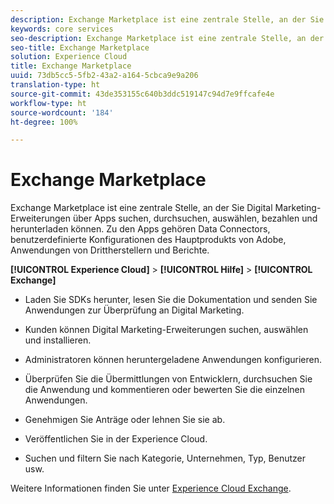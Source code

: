 ```yaml
---
description: Exchange Marketplace ist eine zentrale Stelle, an der Sie Digital Marketing-Erweiterungen über Apps suchen, durchsuchen, auswählen, bezahlen und herunterladen können. Zu den Apps gehören Data Connectors, benutzerdefinierte Konfigurationen des Hauptprodukts von Adobe, Anwendungen von Drittherstellern und Berichte.
keywords: core services
seo-description: Exchange Marketplace ist eine zentrale Stelle, an der Sie Digital Marketing-Erweiterungen über Apps suchen, durchsuchen, auswählen, bezahlen und herunterladen können. Zu den Apps gehören Data Connectors, benutzerdefinierte Konfigurationen des Hauptprodukts von Adobe, Anwendungen von Drittherstellern und Berichte.
seo-title: Exchange Marketplace
solution: Experience Cloud
title: Exchange Marketplace
uuid: 73db5cc5-5fb2-43a2-a164-5cbca9e9a206
translation-type: ht
source-git-commit: 43de353155c640b3ddc519147c94d7e9ffcafe4e
workflow-type: ht
source-wordcount: '184'
ht-degree: 100%

---
```



# Exchange Marketplace

Exchange Marketplace ist eine zentrale Stelle, an der Sie Digital Marketing-Erweiterungen über Apps suchen, durchsuchen, auswählen, bezahlen und herunterladen können. Zu den Apps gehören Data Connectors, benutzerdefinierte Konfigurationen des Hauptprodukts von Adobe, Anwendungen von Drittherstellern und Berichte.

**[!UICONTROL Experience Cloud]** > **[!UICONTROL Hilfe]** > **[!UICONTROL Exchange]**

* Laden Sie SDKs herunter, lesen Sie die Dokumentation und senden Sie Anwendungen zur Überprüfung an Digital Marketing.

* Kunden können Digital Marketing-Erweiterungen suchen, auswählen und installieren.

* Administratoren können heruntergeladene Anwendungen konfigurieren.

* Überprüfen Sie die Übermittlungen von Entwicklern, durchsuchen Sie die Anwendung und kommentieren oder bewerten Sie die einzelnen Anwendungen.

* Genehmigen Sie Anträge oder lehnen Sie sie ab.

* Veröffentlichen Sie in der Experience Cloud.

* Suchen und filtern Sie nach Kategorie, Unternehmen, Typ, Benutzer usw.

Weitere Informationen finden Sie unter [Experience Cloud Exchange](https://exchange.adobe.com/experiencecloud.html).
